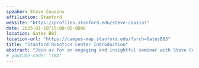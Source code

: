```yaml
---
speaker: Steve Cousins
affiliation: Stanford
website: "https://profiles.stanford.edu/steve-cousins"
date: 2025-01-10T15:00:00-0000
location: Gates B03
location-url: "https://campus-map.stanford.edu/?srch=GatesB03"
title: "Stanford Robotics Center Introduction"
abstract: "Join us for an engaging and insightful seminar with Steve Cousins, the Executive Director of the Stanford Robotics Center, as he introduces the groundbreaking work being done at one of the world’s leading hubs for robotics innovation. In this talk, Steve will provide an overview of the Center’s mission and provide insight into the future of robotics."
# youtube-code: "TBD"
---
```

